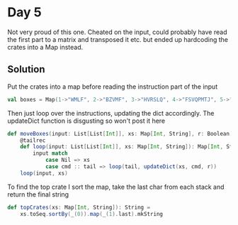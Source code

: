 # Day 5

Not very proud of this one. Cheated on the input, could probably have read the first part to a matrix and transposed it etc. but ended up hardcoding the crates into a Map instead.

## Solution

Put the crates into a map before reading the instruction part of the input

```scala
val boxes = Map(1->"WMLF", 2->"BZVMF", 3->"HVRSLQ", 4->"FSVQPMTJ", 5->"LSW", 6->"FVPMRJW", 7->"JQCPNRF", 8->"VHPSZWRB", 9->"BMJCGHZW")
```

Then just loop over the instructions, updating the dict accordingly. The updateDict function is disgusting so won't post it here

```scala
def moveBoxes(input: List[List[Int]], xs: Map[Int, String], r: Boolean): Map[Int, String] =
    @tailrec
    def loop(input: List[List[Int]], xs: Map[Int, String]): Map[Int, String] =
        input match
            case Nil => xs
            case cmd :: tail => loop(tail, updateDict(xs, cmd, r))
    loop(input, xs)
```

To find the top crate I sort the map, take the last char from each stack and return the final string

```scala
def topCrates(xs: Map[Int, String]): String =
    xs.toSeq.sortBy(_(0)).map(_(1).last).mkString
```
